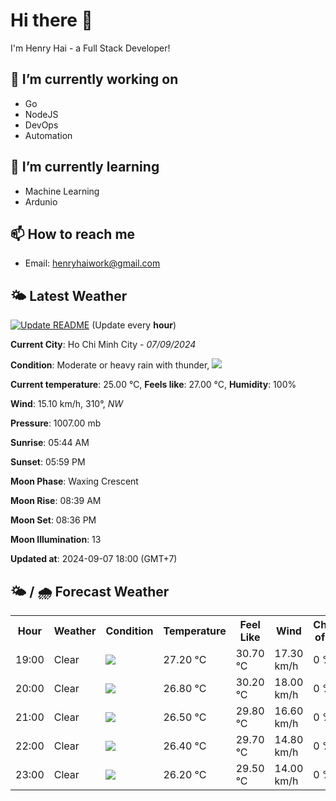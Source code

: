 # Hi there 👋

I'm Henry Hai - a Full Stack Developer!

## 🔭 I’m currently working on

- Go
- NodeJS
- DevOps
- Automation

## 🌱 I’m currently learning

- Machine Learning
- Ardunio

## 📫 How to reach me

- Email: <henryhaiwork@gmail.com>

## 🌤️ Latest Weather
[![Update README](https://github.com/henry0hai/henry0hai/actions/workflows/udpateReadme.yml/badge.svg)](https://github.com/henry0hai/henry0hai/actions/workflows/udpateReadme.yml)
(Update every **hour**)
<!-- CURRENT_WEATHER:START -->
**Current City**: Ho Chi Minh City - *07/09/2024*

**Condition**: Moderate or heavy rain with thunder, <img src="https://cdn.weatherapi.com/weather/64x64/night/389.png"/>

**Current temperature**: 25.00 °C, **Feels like**: 27.00 °C, **Humidity**: 100%

**Wind**: 15.10 km/h, 310°, *NW*

**Pressure**: 1007.00 mb

**Sunrise**: 05:44 AM

**Sunset**: 05:59 PM

**Moon Phase**: Waxing Crescent

**Moon Rise**: 08:39 AM

**Moon Set**: 08:36 PM

**Moon Illumination**: 13

**Updated at**: 2024-09-07 18:00 (GMT+7)<!-- CURRENT_WEATHER:END -->

## 🌤️ / 🌧️ Forecast Weather
<!-- FORECAST_WEATHER:START -->
<table>
		<tr>
			<th>Hour</th>
			<th>Weather</th>
			<th>Condition</th>
			<th>Temperature</th>
			<th>Feel Like</th>
			<th>Wind</th>
			<th>Chance of Rain</th>
		</tr>
				<tr>
					<td>19:00</td>
					<td>Clear </td>
					<td><img src='https://cdn.weatherapi.com/weather/64x64/night/113.png'/></td>
					<td>27.20 °C</td>
					<td>30.70 °C</td>
					<td>17.30 km/h</td>
					<td>0 %</td>
				</tr>
				<tr>
					<td>20:00</td>
					<td>Clear </td>
					<td><img src='https://cdn.weatherapi.com/weather/64x64/night/113.png'/></td>
					<td>26.80 °C</td>
					<td>30.20 °C</td>
					<td>18.00 km/h</td>
					<td>0 %</td>
				</tr>
				<tr>
					<td>21:00</td>
					<td>Clear </td>
					<td><img src='https://cdn.weatherapi.com/weather/64x64/night/113.png'/></td>
					<td>26.50 °C</td>
					<td>29.80 °C</td>
					<td>16.60 km/h</td>
					<td>0 %</td>
				</tr>
				<tr>
					<td>22:00</td>
					<td>Clear </td>
					<td><img src='https://cdn.weatherapi.com/weather/64x64/night/113.png'/></td>
					<td>26.40 °C</td>
					<td>29.70 °C</td>
					<td>14.80 km/h</td>
					<td>0 %</td>
				</tr>
				<tr>
					<td>23:00</td>
					<td>Clear </td>
					<td><img src='https://cdn.weatherapi.com/weather/64x64/night/113.png'/></td>
					<td>26.20 °C</td>
					<td>29.50 °C</td>
					<td>14.00 km/h</td>
					<td>0 %</td>
				</tr>
</table>
<!-- FORECAST_WEATHER:END -->
